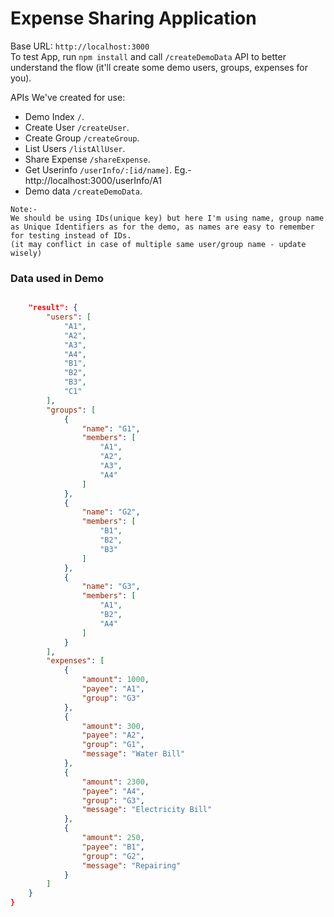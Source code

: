 # Expense Sharing Application
Base URL: `http://localhost:3000`  
To test App, run `npm install` and call `/createDemoData` API to better understand the flow (it'll create some demo users, groups, expenses for you).

APIs We've created for use:
* Demo Index `/`.
* Create User `/createUser`.
* Create Group `/createGroup`.
* List Users `/listAllUser`.
* Share Expense `/shareExpense`.
* Get Userinfo `/userInfo/:[id/name]`. Eg.- http://localhost:3000/userInfo/A1
* Demo data `/createDemoData`.

```
Note:-
We should be using IDs(unique key) but here I'm using name, group name as Unique Identifiers as for the demo, as names are easy to remember for testing instead of IDs.
(it may conflict in case of multiple same user/group name - update wisely)

```

### Data used in Demo
```json

    "result": {
        "users": [
            "A1",
            "A2",
            "A3",
            "A4",
            "B1",
            "B2",
            "B3",
            "C1"
        ],
        "groups": [
            {
                "name": "G1",
                "members": [
                    "A1",
                    "A2",
                    "A3",
                    "A4"
                ]
            },
            {
                "name": "G2",
                "members": [
                    "B1",
                    "B2",
                    "B3"
                ]
            },
            {
                "name": "G3",
                "members": [
                    "A1",
                    "B2",
                    "A4"
                ]
            }
        ],
        "expenses": [
            {
                "amount": 1000,
                "payee": "A1",
                "group": "G3"
            },
            {
                "amount": 300,
                "payee": "A2",
                "group": "G1",
                "message": "Water Bill"
            },
            {
                "amount": 2300,
                "payee": "A4",
                "group": "G3",
                "message": "Electricity Bill"
            },
            {
                "amount": 250,
                "payee": "B1",
                "group": "G2",
                "message": "Repairing"
            }
        ]
    }
}
```